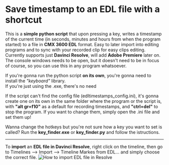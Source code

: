 # Save timestamp to an EDL file with a shortcut

This is a **simple python script** that upon pressing a key, writes a timestamp of the current time (in seconds, minutes and hours from when the program started) to a file in **CMX 3600 EDL** format. Easy to later import into editing programs and to sync with your recorded clip for easy clips editing.
Currently supports just **Davinci Resolve**, will add **Adobe Premiere** later on.
The console windows needs to be open, but it doesn't need to be in focus of course, so you can use this in any program whatsoever.

If you're gonna run the python script **on its own**, you're gonna need to install the *"keyboard"* library.\
If you're just using the .exe, there's no need

If the script can't find the config file (edltimestamps_config.ini), it's gonna create one on its own in the same folder where the program or the script is, with **"alt gr+f10"** as a default for recording timestamps, and **"ctrl+del"** to stop the program. If you want to change them, simply open the .ini file and set them up!

Wanna change the hotkeys but you're not sure how a key you want to set is called? Run the **key_finder.exe** or **key_finder.py** and follow the istructions.

---
To **import** an **EDL file in Davinci Resolve**, right click on the timeline, then go to Timelines --> Import --> Timeline Markes from EDL... and simply choose the correct file.
![How to import EDL file in Resolve](https://i.imgur.com/Dkj8paw.png)
